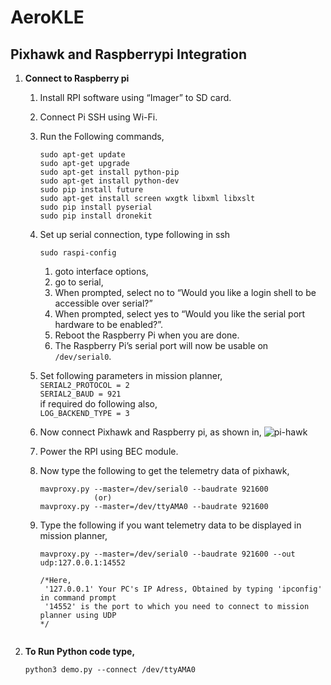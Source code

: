 # AeroKLE

## Pixhawk and Raspberrypi Integration

1. **Connect to Raspberry pi**
   1. Install RPI software using “Imager” to SD card.
   2. Connect Pi SSH using Wi-Fi.
   3. Run the Following commands,
      ```
      sudo apt-get update
      sudo apt-get upgrade
      sudo apt-get install python-pip
      sudo apt-get install python-dev
      sudo pip install future
      sudo apt-get install screen wxgtk libxml libxslt
      sudo pip install pyserial
      sudo pip install dronekit
      ```
    4. Set up serial connection, type following in ssh
       ```
       sudo raspi-config
       ```
        1. goto interface options,
        2. go to serial,
        3. When prompted, select  no  to “Would you like a login shell to be accessible over serial?”
        4. When prompted, select  yes  to “Would you like the serial port hardware to be enabled?”.
        5. Reboot the Raspberry Pi when you are done.
        6. The Raspberry Pi’s serial port will now be usable on ``` /dev/serial0 ```.
       
   5. Set following parameters in mission planner,  
      ```SERIAL2_PROTOCOL = 2```  
      ```SERIAL2_BAUD = 921```  
      if required do following also,  
      ```LOG_BACKEND_TYPE = 3``` 
      
   6. Now connect Pixhawk and Raspberry pi, as shown in,
      ![pi-hawk](https://discuss.ardupilot.org/uploads/default/original/2X/f/f837b6b1116ec02c3490e34035c2f09da5a62936.jpg)
   7. Power the RPI using BEC module.
   8. Now type the following to get the telemetry data of pixhawk,
      ```
      mavproxy.py --master=/dev/serial0 --baudrate 921600
                  (or)
      mavproxy.py --master=/dev/ttyAMA0 --baudrate 921600
      ```
   9. Type the following if you want telemetry data to be displayed in mission planner,
      ```
      mavproxy.py --master=/dev/serial0 --baudrate 921600 --out udp:127.0.0.1:14552
      
      /*Here,
       '127.0.0.1' Your PC's IP Adress, Obtained by typing 'ipconfig' in command prompt
       '14552' is the port to which you need to connect to mission planner using UDP
      */
     ```
  2. **To Run Python code type,**
       ```
       python3 demo.py --connect /dev/ttyAMA0
       ```
